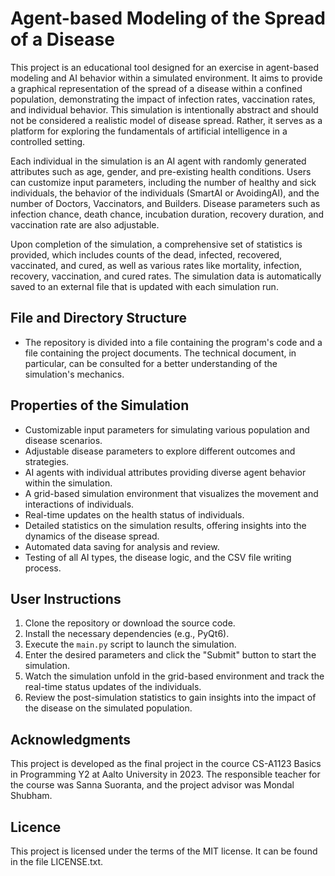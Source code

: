 # Agent-based Modeling of the Spread of a Disease

This project is an educational tool designed for an exercise in agent-based modeling and AI behavior within a simulated environment. It aims to provide a graphical representation of the spread of a disease within a confined population, demonstrating the impact of infection rates, vaccination rates, and individual behavior. This simulation is intentionally abstract and should not be considered a realistic model of disease spread. Rather, it serves as a platform for exploring the fundamentals of artificial intelligence in a controlled setting.

Each individual in the simulation is an AI agent with randomly generated attributes such as age, gender, and pre-existing health conditions. Users can customize input parameters, including the number of healthy and sick individuals, the behavior of the individuals (SmartAI or AvoidingAI), and the number of Doctors, Vaccinators, and Builders. Disease parameters such as infection chance, death chance, incubation duration, recovery duration, and vaccination rate are also adjustable.

Upon completion of the simulation, a comprehensive set of statistics is provided, which includes counts of the dead, infected, recovered, vaccinated, and cured, as well as various rates like mortality, infection, recovery, vaccination, and cured rates. The simulation data is automatically saved to an external file that is updated with each simulation run.

## File and Directory Structure
- The repository is divided into a file containing the program's code and a file containing the project documents. The technical document, in particular, can be consulted for a better understanding of the simulation's mechanics.

## Properties of the Simulation
- Customizable input parameters for simulating various population and disease scenarios.
- Adjustable disease parameters to explore different outcomes and strategies.
- AI agents with individual attributes providing diverse agent behavior within the simulation.
- A grid-based simulation environment that visualizes the movement and interactions of individuals.
- Real-time updates on the health status of individuals.
- Detailed statistics on the simulation results, offering insights into the dynamics of the disease spread.
- Automated data saving for analysis and review.
- Testing of all AI types, the disease logic, and the CSV file writing process.

## User Instructions
1. Clone the repository or download the source code.
2. Install the necessary dependencies (e.g., PyQt6).
3. Execute the `main.py` script to launch the simulation.
4. Enter the desired parameters and click the "Submit" button to start the simulation.
5. Watch the simulation unfold in the grid-based environment and track the real-time status updates of the individuals.
6. Review the post-simulation statistics to gain insights into the impact of the disease on the simulated population.

## Acknowledgments

This project is developed as the final project in the cource CS-A1123 Basics in Programming Y2 at Aalto University in 2023. The responsible teacher for the course was Sanna Suoranta, and the project advisor was Mondal Shubham.

## Licence
This project is licensed under the terms of the MIT license. It can be found in the file LICENSE.txt.
